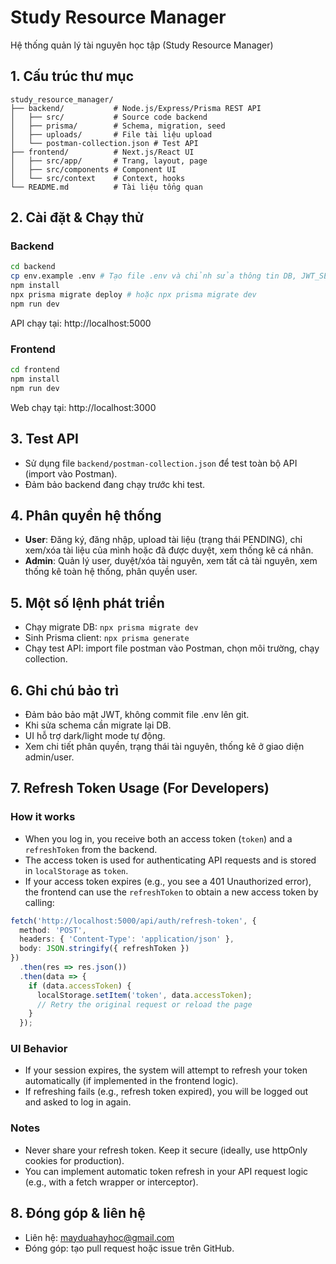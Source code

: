 # Study Resource Manager

Hệ thống quản lý tài nguyên học tập (Study Resource Manager)

## 1. Cấu trúc thư mục

```
study_resource_manager/
├── backend/           # Node.js/Express/Prisma REST API
│   ├── src/           # Source code backend
│   ├── prisma/        # Schema, migration, seed
│   ├── uploads/       # File tài liệu upload
│   └── postman-collection.json # Test API
├── frontend/          # Next.js/React UI
│   ├── src/app/       # Trang, layout, page
│   ├── src/components # Component UI
│   └── src/context    # Context, hooks
└── README.md          # Tài liệu tổng quan
```

## 2. Cài đặt & Chạy thử

### Backend
```bash
cd backend
cp env.example .env # Tạo file .env và chỉnh sửa thông tin DB, JWT_SECRET
npm install
npx prisma migrate deploy # hoặc npx prisma migrate dev
npm run dev
```
API chạy tại: http://localhost:5000

### Frontend
```bash
cd frontend
npm install
npm run dev
```
Web chạy tại: http://localhost:3000

## 3. Test API
- Sử dụng file `backend/postman-collection.json` để test toàn bộ API (import vào Postman).
- Đảm bảo backend đang chạy trước khi test.

## 4. Phân quyền hệ thống
- **User**: Đăng ký, đăng nhập, upload tài liệu (trạng thái PENDING), chỉ xem/xóa tài liệu của mình hoặc đã được duyệt, xem thống kê cá nhân.
- **Admin**: Quản lý user, duyệt/xóa tài nguyên, xem tất cả tài nguyên, xem thống kê toàn hệ thống, phân quyền user.

## 5. Một số lệnh phát triển
- Chạy migrate DB: `npx prisma migrate dev`
- Sinh Prisma client: `npx prisma generate`
- Chạy test API: import file postman vào Postman, chọn môi trường, chạy collection.

## 6. Ghi chú bảo trì
- Đảm bảo bảo mật JWT, không commit file .env lên git.
- Khi sửa schema cần migrate lại DB.
- UI hỗ trợ dark/light mode tự động.
- Xem chi tiết phân quyền, trạng thái tài nguyên, thống kê ở giao diện admin/user.

## 7. Refresh Token Usage (For Developers)

### How it works
- When you log in, you receive both an access token (`token`) and a `refreshToken` from the backend.
- The access token is used for authenticating API requests and is stored in `localStorage` as `token`.
- If your access token expires (e.g., you see a 401 Unauthorized error), the frontend can use the `refreshToken` to obtain a new access token by calling:

```ts
fetch('http://localhost:5000/api/auth/refresh-token', {
  method: 'POST',
  headers: { 'Content-Type': 'application/json' },
  body: JSON.stringify({ refreshToken })
})
  .then(res => res.json())
  .then(data => {
    if (data.accessToken) {
      localStorage.setItem('token', data.accessToken);
      // Retry the original request or reload the page
    }
  });
```

### UI Behavior
- If your session expires, the system will attempt to refresh your token automatically (if implemented in the frontend logic).
- If refreshing fails (e.g., refresh token expired), you will be logged out and asked to log in again.

### Notes
- Never share your refresh token. Keep it secure (ideally, use httpOnly cookies for production).
- You can implement automatic token refresh in your API request logic (e.g., with a fetch wrapper or interceptor).

## 8. Đóng góp & liên hệ
- Liên hệ: mayduahayhoc@gmail.com
- Đóng góp: tạo pull request hoặc issue trên GitHub.
